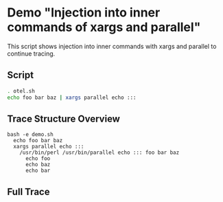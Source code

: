 # Demo "Injection into inner commands of xargs and parallel"
This script shows injection into inner commands with xargs and parallel to continue tracing.
## Script
```sh
. otel.sh
echo foo bar baz | xargs parallel echo :::
```
## Trace Structure Overview
```
bash -e demo.sh
  echo foo bar baz
  xargs parallel echo :::
    /usr/bin/perl /usr/bin/parallel echo ::: foo bar baz
      echo foo
      echo baz
      echo bar
```
## Full Trace
```
```
